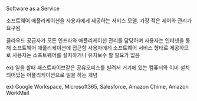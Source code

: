 Software as a Service

소프트웨어 애플리케이션을 사용자에게 제공하는 서비스 모델. 가장 적은 제어와 관리가 요구됨

클라우드 공급자가 모든 인프라와 애플리케이션 관리를 담당하며
사용자는 인터넷을 통해 소프트웨어 애플리케이션에 접근함
사용자에게 소프트웨어 서비스 형태로 제공하므로 사용자는 소프트웨어를 설치하거나 유지보수 할 필요가 없음

ex) 일을 할때 패스트파이브같은 공유오피스를 빌려서 거기에 있는 컴퓨터와 이미 설치되어있는 어플리케이션으로 일을 하는 개념

ex) Google Workspace, Microsoft365, Salesforce, Amazon Chime, Amazon WorkMail